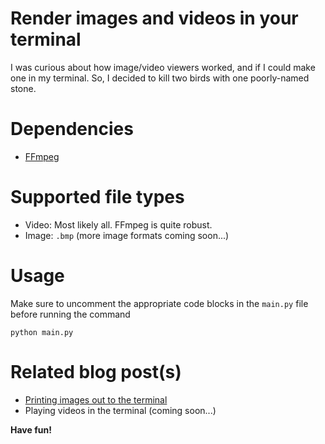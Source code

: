 # Render images and videos in your terminal

I was curious about how image/video viewers worked, and if I could make one in my terminal. So, I decided to kill two
birds with one poorly-named stone.

# Dependencies

- [FFmpeg](https://ffmpeg.org/)

# Supported file types

- Video: Most likely all. FFmpeg is quite robust.
- Image: `.bmp` (more image formats coming soon...)

# Usage

Make sure to uncomment the appropriate code blocks in the `main.py` file before running the command
```
python main.py
```

# Related blog post(s)

- [Printing images out to the terminal](https://arandomboiisme.github.io/blog/printing-images-out-to-the-terminal/)
- Playing videos in the terminal (coming soon...)

**Have fun!**